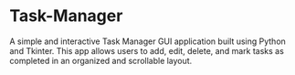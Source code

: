 # Task-Manager
A simple and interactive Task Manager GUI application built using Python and Tkinter. This app allows users to add, edit, delete, and mark tasks as completed in an organized and scrollable layout.
